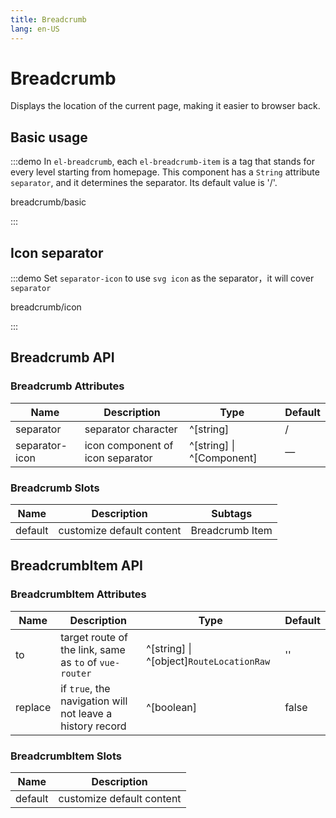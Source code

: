 ```yaml
---
title: Breadcrumb
lang: en-US
---
```


# Breadcrumb

Displays the location of the current page, making it easier to browser back.

## Basic usage

:::demo In `el-breadcrumb`, each `el-breadcrumb-item` is a tag that stands for every level starting from homepage. This component has a `String` attribute `separator`, and it determines the separator. Its default value is '/'.

breadcrumb/basic

:::

## Icon separator

:::demo Set `separator-icon` to use `svg icon` as the separator，it will cover `separator`

breadcrumb/icon

:::

## Breadcrumb API

### Breadcrumb Attributes

| Name           | Description                      | Type                      | Default |
| -------------- | -------------------------------- | ------------------------- | ------- |
| separator      | separator character              | ^[string]                 | /       |
| separator-icon | icon component of icon separator | ^[string] \| ^[Component] | —       |

### Breadcrumb Slots

| Name    | Description               | Subtags         |
| ------- | ------------------------- | --------------- |
| default | customize default content | Breadcrumb Item |

## BreadcrumbItem API

### BreadcrumbItem Attributes

| Name    | Description                                               | Type                                     | Default |
| ------- | --------------------------------------------------------- | ---------------------------------------- | ------- |
| to      | target route of the link, same as `to` of `vue-router`    | ^[string] \| ^[object]`RouteLocationRaw` | ''      |
| replace | if `true`, the navigation will not leave a history record | ^[boolean]                               | false   |

### BreadcrumbItem Slots

| Name    | Description               |
| ------- | ------------------------- |
| default | customize default content |
